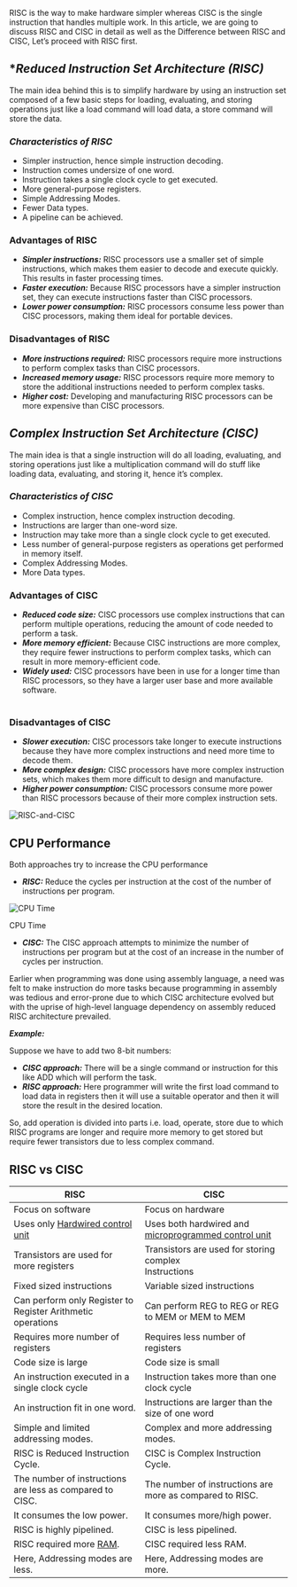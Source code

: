 RISC is the way to make hardware simpler whereas CISC is the single instruction that handles multiple work. In this article, we are going to discuss RISC and CISC in detail as well as the Difference between RISC and CISC, Let’s proceed with RISC first.

## **Reduced Instruction Set Architecture (RISC)*

The main idea behind this is to simplify hardware by using an instruction set composed of a few basic steps for loading, evaluating, and storing operations just like a load command will load data, a store command will store the data. 

### ***Characteristics of RISC***

- Simpler instruction, hence simple instruction decoding.
- Instruction comes undersize of one word.
- Instruction takes a single clock cycle to get executed.
- More general-purpose registers.
- Simple Addressing Modes.
- Fewer Data types.
- A pipeline can be achieved. 

### Advantages of RISC

- ***Simpler instructions:*** RISC processors use a smaller set of simple instructions, which makes them easier to decode and execute quickly. This results in faster processing times.
- ***Faster execution:*** Because RISC processors have a simpler instruction set, they can execute instructions faster than CISC processors.
- ***Lower power consumption:*** RISC processors consume less power than CISC processors, making them ideal for portable devices.

### Disadvantages of RISC

- ***More instructions required:*** RISC processors require more instructions to perform complex tasks than CISC processors.
- ***Increased memory usage:*** RISC processors require more memory to store the additional instructions needed to perform complex tasks.
- ***Higher cost:*** Developing and manufacturing RISC processors can be more expensive than CISC processors.

## ***Complex Instruction Set Architecture (CISC)***

The main idea is that a single instruction will do all loading, evaluating, and storing operations just like a multiplication command will do stuff like loading data, evaluating, and storing it, hence it’s complex. 

### ***Characteristics of CISC***

- Complex instruction, hence complex instruction decoding.
- Instructions are larger than one-word size.
- Instruction may take more than a single clock cycle to get executed.
- Less number of general-purpose registers as operations get performed in memory itself.
- Complex Addressing Modes.
- More Data types. 

### Advantages of CISC

- ***Reduced code size:*** CISC processors use complex instructions that can perform multiple operations, reducing the amount of code needed to perform a task.
- ***More memory efficient:*** Because CISC instructions are more complex, they require fewer instructions to perform complex tasks, which can result in more memory-efficient code.
- ***Widely used:*** CISC processors have been in use for a longer time than RISC processors, so they have a larger user base and more available software.  
     

### Disadvantages of CISC

- ***Slower execution:*** CISC processors take longer to execute instructions because they have more complex instructions and need more time to decode them.
- ***More complex design:*** CISC processors have more complex instruction sets, which makes them more difficult to design and manufacture.
- ***Higher power consumption:*** CISC processors consume more power than RISC processors because of their more complex instruction sets.

![RISC-and-CISC](d0ee5fae61RISC-and-CISC.png)

## CPU Performance

Both approaches try to increase the CPU performance 

- ***RISC:*** Reduce the cycles per instruction at the cost of the number of instructions per program. 

![CPU Time](Ed2c7B1bdDScreenshot-210.png)

CPU Time

- ***CISC:*** The CISC approach attempts to minimize the number of instructions per program but at the cost of an increase in the number of cycles per instruction. 

Earlier when programming was done using assembly language, a need was felt to make instruction do more tasks because programming in assembly was tedious and error-prone due to which CISC architecture evolved but with the uprise of high-level language dependency on assembly reduced RISC architecture prevailed. 

***Example:***

Suppose we have to add two 8-bit numbers: 

- ***CISC approach:*** There will be a single command or instruction for this like ADD which will perform the task.
- ***RISC approach:*** Here programmer will write the first load command to load data in registers then it will use a suitable operator and then it will store the result in the desired location.

So, add operation is divided into parts i.e. load, operate, store due to which RISC programs are longer and require more memory to get stored but require fewer transistors due to less complex command.

## RISC vs CISC

| RISC                                                                                                                                                | CISC                                                                                                                                                                    |
| --------------------------------------------------------------------------------------------------------------------------------------------------- | ----------------------------------------------------------------------------------------------------------------------------------------------------------------------- |
| Focus on software                                                                                                                                   | Focus on hardware                                                                                                                                                       |
| Uses only [Hardwired control unit](Kuliah/Arsiktetur%20Komputer/Microprogrammed%20Control/5.%20Hard-Wired%20vs%20Micro-programmed%20Control%20Unit) | Uses both hardwired and [microprogrammed control unit](Kuliah/Arsiktetur%20Komputer/Microprogrammed%20Control/5.%20Hard-Wired%20vs%20Micro-programmed%20Control%20Unit) |
| Transistors are used for more registers                                                                                                             | Transistors are used for storing complex   <br>Instructions                                                                                                             |
| Fixed sized instructions                                                                                                                            | Variable sized instructions                                                                                                                                             |
| Can perform only Register to Register Arithmetic operations                                                                                         | Can perform REG to REG or REG to MEM or MEM to MEM                                                                                                                      |
| Requires more number of registers                                                                                                                   | Requires less number of registers                                                                                                                                       |
| Code size is large                                                                                                                                  | Code size is small                                                                                                                                                      |
| An instruction executed in a single clock cycle                                                                                                     | Instruction takes more than one clock cycle                                                                                                                             |
| An instruction fit in one word.                                                                                                                     | Instructions are larger than the size of one word                                                                                                                       |
| Simple and limited addressing modes.                                                                                                                | Complex and more addressing modes.                                                                                                                                      |
| RISC is Reduced Instruction Cycle.                                                                                                                  | CISC is Complex Instruction Cycle.                                                                                                                                      |
| The number of instructions are less as compared to CISC.                                                                                            | The number of instructions are more as compared to RISC.                                                                                                                |
| It consumes the low power.                                                                                                                          | It consumes more/high power.                                                                                                                                            |
| RISC is highly pipelined.                                                                                                                           | CISC is less pipelined.                                                                                                                                                 |
| RISC required more [RAM](https://www.geeksforgeeks.org/different-types-ram-random-access-memory/).                                                  | CISC required less RAM.                                                                                                                                                 |
| Here, Addressing modes are less.                                                                                                                    | Here, Addressing modes are more.                                                                                                                                        |